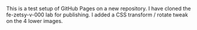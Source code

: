 This is a test setup of GitHub Pages on a new repository. I have cloned the fe-zetsy-v-000 lab for publishing. I added a CSS transform / rotate tweak on the 4 lower images.
